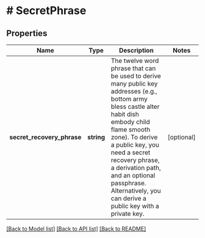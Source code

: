 # # SecretPhrase

## Properties

Name | Type | Description | Notes
------------ | ------------- | ------------- | -------------
**secret_recovery_phrase** | **string** | The twelve word phrase that can be used to derive many public key addresses (e.g., bottom army bless castle alter habit dish embody child flame smooth zone).  To derive a public key, you need a secret recovery phrase, a derivation path, and an optional passphrase.   Alternatively, you can derive a public key with a private key. | [optional]

[[Back to Model list]](../../README.md#models) [[Back to API list]](../../README.md#endpoints) [[Back to README]](../../README.md)
